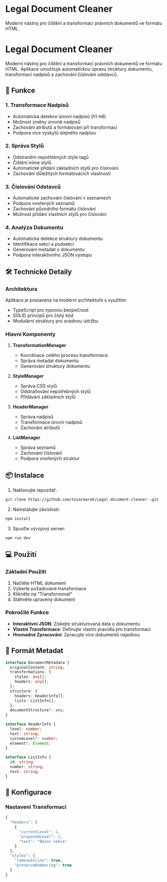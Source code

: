 # Legal Document Cleaner

Moderní nástroj pro čištění a transformaci právních dokumentů ve formátu HTML.
# Legal Document Cleaner

Moderní nástroj pro čištění a transformaci právních dokumentů ve formátu HTML. Aplikace umožňuje automatickou úpravu struktury dokumentu, transformaci nadpisů a zachování číslování odstavců.

## 🚀 Funkce

### 1. Transformace Nadpisů
- Automatická detekce úrovní nadpisů (h1-h6)
- Možnost změny úrovně nadpisů
- Zachování atributů a formátování při transformaci
- Podpora více výskytů stejného nadpisu

### 2. Správa Stylů
- Odstranění nepotřebných style tagů
- Čištění inline stylů
- Automatické přidání základních stylů pro číslování
- Zachování důležitých formátovacích vlastností

### 3. Číslování Odstavců
- Automatické zachování číslování v seznamech
- Podpora vnořených seznamů
- Zachování původního formátu číslování
- Možnost přidání vlastních stylů pro číslování

### 4. Analýza Dokumentu
- Automatická detekce struktury dokumentu
- Identifikace sekcí a podsekcí
- Generování metadat o dokumentu
- Podpora interaktivního JSON výstupu

## 🛠️ Technické Detaily

### Architektura
Aplikace je postavena na moderní architektuře s využitím:
- TypeScript pro typovou bezpečnost
- SOLID principů pro čistý kód
- Modulární struktury pro snadnou údržbu

### Hlavní Komponenty
1. **TransformationManager**
   - Koordinace celého procesu transformace
   - Správa metadat dokumentu
   - Generování struktury dokumentu

2. **StyleManager**
   - Správa CSS stylů
   - Odstraňování nepotřebných stylů
   - Přidávání základních stylů

3. **HeaderManager**
   - Správa nadpisů
   - Transformace úrovní nadpisů
   - Zachování atributů

4. **ListManager**
   - Správa seznamů
   - Zachování číslování
   - Podpora vnořených struktur

## 📦 Instalace

1. Naklonujte repozitář:
```bash
git clone https://github.com/tesarmarek/Legal-document-cleaner-.git
```

2. Nainstalujte závislosti:
```bash
npm install
```

3. Spusťte vývojový server:
```bash
npm run dev
```

## 💻 Použití

### Základní Použití
1. Načtěte HTML dokument
2. Vyberte požadované transformace
3. Klikněte na "Transformovat"
4. Stáhněte upravený dokument

### Pokročilé Funkce
- **Interaktivní JSON**: Získejte strukturovaná data o dokumentu
- **Vlastní Transformace**: Definujte vlastní pravidla pro transformaci
- **Hromadné Zpracování**: Zpracujte více dokumentů najednou

## 📝 Formát Metadat

```typescript
interface DocumentMetadata {
  originalContent: string;
  transformations: {
    styles: any[];
    headers: any[];
  };
  structure: {
    headers: HeaderInfo[];
    lists: ListInfo[];
  };
  documentStructure?: any;
}

interface HeaderInfo {
  level: number;
  text: string;
  customLevel?: number;
  element?: Element;
}

interface ListInfo {
  id: string;
  number: string;
  text: string;
}
```

## 🔧 Konfigurace

### Nastavení Transformací
```typescript
{
  "headers": [
    {
      "currentLevel": 1,
      "proposedLevel": 2,
      "text": "Název sekce"
    }
  ],
  "styles": {
    "removeInline": true,
    "preserveNumbering": true
  }
}
```
